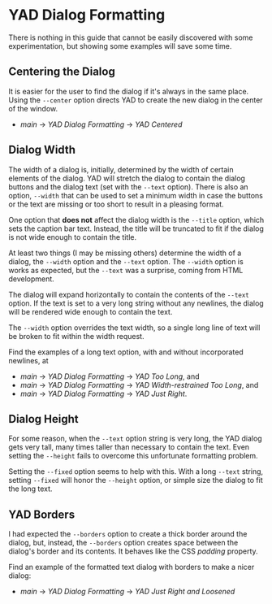 # YAD Dialog Formatting

There is nothing in this guide that cannot be easily discovered with some experimentation,
but showing some examples will save some time.

## Centering the Dialog

It is easier for the user to find the dialog if it's always in the same place.  Using the
`--center` option directs YAD to create the new dialog in the center of the window.

- *main* -> *YAD Dialog Formatting* -> *YAD Centered*

## Dialog Width

The width of a dialog is, initially, determined by the width of certain elements of the
dialog. YAD will stretch the dialog to contain the dialog buttons and the dialog text
(set with the `--text` option).  There is also an option, `--width` that can be used to
set a minimum width in case the buttons or the text are missing or too short to result
in a pleasing format.

One option that **does not** affect the dialog width is the `--title` option, which sets
the caption bar text.  Instead, the title will be truncated to fit if the dialog is not
wide enough to contain the title.

At least two things (I may be missing others) determine the width of a dialog, the
`--width` option and the `--text` option.  The `--width` option is works as expected, but the
`--text` was a surprise, coming from HTML development.

The dialog will expand horizontally to contain the contents of the `--text` option.
If the text is set to a very long string without any newlines, the dialog will be rendered
wide enough to contain the text.

The `--width` option overrides the text width, so a single long line of text will be broken
to fit within the width request.

Find the examples of a long text option, with and without incorporated newlines, at
- *main* -> *YAD Dialog Formatting* -> *YAD Too Long*, and
- *main* -> *YAD Dialog Formatting* -> *YAD Width-restrained Too Long*, and
- *main* -> *YAD Dialog Formatting* -> *YAD Just Right*.

## Dialog Height

For some reason, when the `--text` option string is very long, the YAD dialog gets very tall,
many times taller than necessary to contain the text.  Even setting the `--height` fails to
overcome this unfortunate formatting problem.

Setting the `--fixed` option seems to help with this.  With a long `--text` string, setting
`--fixed` will honor the `--height` option, or simple size the dialog to fit the long text.


## YAD Borders

I had expected the `--borders` option to create a thick border around the dialog, but, instead,
the `--borders` option creates space between the dialog's border and its contents.  It behaves
like the CSS *padding* property.

Find an example of the formatted text dialog with borders to make a nicer dialog:

- *main* -> *YAD Dialog Formatting* -> *YAD Just Right and Loosened*
